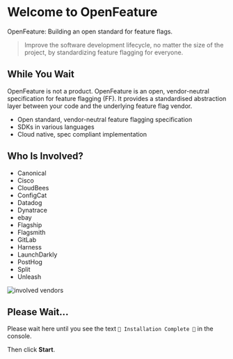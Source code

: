 # Welcome to OpenFeature

OpenFeature: Building an open standard for feature flags.

> Improve the software development lifecycle, no matter the size of the project, by standardizing feature flagging for everyone.

## While You Wait
OpenFeature is not a product. OpenFeature is an open, vendor-neutral specification for feature flagging (FF). It provides a standardised abstraction layer between your code and the underlying feature flag vendor.

- Open standard, vendor-neutral feature flagging specification
- SDKs in various languages
- Cloud native, spec compliant implementation

## Who Is Involved?

- Canonical
- Cisco
- CloudBees
- ConfigCat
- Datadog
- Dynatrace
- ebay
- Flagship
- Flagsmith
- GitLab
- Harness
- LaunchDarkly
- PostHog
- Split
- Unleash

![involved vendors](images/involved.jpg)

## Please Wait...
Please wait here until you see the text `🎉 Installation Complete 🎉` in the console.

Then click **Start**.
